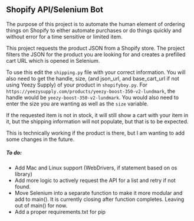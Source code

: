 ## Shopify API/Selenium Bot

The purpose of this project is to automate the human element of ordering 
things on Shopify to either automate purchases or do things quickly and 
without error for a time sensitive or limited item.

This project requests the product JSON from a Shopify store. The project 
filters the JSON for the product you are looking for and creates a 
prefilled cart URL which is opened in Selenium.

To use this edit the `shipping.py` file with your correct information. 
You will also need to get the handle, size, (and json_url, and base_cart_url if not using Yeezy Supply) of your product in 
`shopifyboy.py`. For 
`https://yeezysupply.com/products/yeezy-boost-350-v2-lundmark`, the 
handle would be `yeezy-boost-350-v2-lundmark`. You would also need to 
enter the size you are wanting as well as the `size` variable.

If the requested item is not in stock, it will still show a cart with your item in it, but the shipping information will not populate, but that is to be expected.

This is technically working if the product is there, but I am wanting to 
add some changes in the future.

##### To do:
- Add Mac and Linux support (WebDrivers, if statement based on os 
library)
- Add more logic to actively request the API for a list and retry if not 
found.
- Move Selenium into a separate function to make it more modular and add to main(). It is currently closing after function completes. Leaving out of main() for now.
- Add a proper requirements.txt for pip

